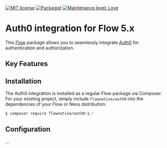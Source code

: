 [![MIT license](http://img.shields.io/badge/license-MIT-brightgreen.svg)](http://opensource.org/licenses/MIT)
[![Packagist](https://img.shields.io/packagist/v/flownative/auth0.svg)](https://packagist.org/packages/flownative/auth0)
[![Maintenance level: Love](https://img.shields.io/badge/maintenance-%E2%99%A1%E2%99%A1%E2%99%A1-ff69b4.svg)](https://www.flownative.com/en/products/open-source.html)

# Auth0 integration for Flow 5.x

This [Flow](https://flow.neos.io) package allows you to seamlessly integrate [Auth0](https://auth0.com) for authentication
and authorization. 

## Key Features


## Installation

The Auth0 integration is installed as a regular Flow package via Composer. For your existing project, simply include 
`flownative/auth0` into the dependencies of your Flow or Neos distribution:

```bash
$ composer require flownative/auth0:1.*
```

## Configuration

…

